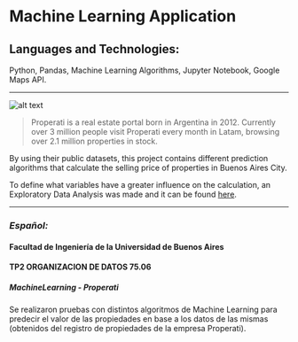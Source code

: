# Machine Learning Application
## Languages and Technologies: 
Python, Pandas, Machine Learning Algorithms, Jupyter Notebook, Google Maps API.

---
![alt text](https://cdn-images-1.medium.com/max/1600/0*NkrhsmUQ8qWoEclN.png)
>Properati is a real estate portal born in Argentina in 2012. Currently over 3 million people visit Properati every month in Latam, browsing over 2.1 million properties in stock.

By using their public datasets, this project contains different prediction algorithms that calculate the selling price of properties in Buenos Aires City. 

To define what variables have a greater influence on the calculation, an Exploratory Data Analysis was made and it can be found [here](https://github.com/facuguerrero/PrediccionPropiedades/tree/master/TP1.).

---
### *Español:* 

#### Facultad de Ingeniería de la Universidad de Buenos Aires
#### TP2 ORGANIZACION DE DATOS 75.06

##### MachineLearning - Properati

Se realizaron pruebas con distintos algoritmos de Machine Learning para predecir el valor de las propiedades en base a los datos de las mismas (obtenidos del registro de propiedades de la empresa Properati).
